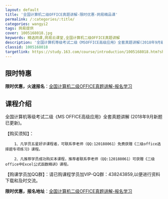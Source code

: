 ```yaml
---
layout: default
title: '全国计算机二级OFFICE真题讲解-限时优惠-网易精品课'
permalink: /:categories/:title/
categories: wangyi2
tags: 网易提供
cover: 1005168018.jpg
keywords: 精选网课,网易云课堂,全国计算机二级OFFICE真题讲解
description: '全国计算机等级考试二级《MSOFFICE高级应用》全套真题讲解(2018年9月新题已更新)。【购买须知】：1、凡学员五星'
classid: 1005168018
targetlink: https://study.163.com/course/introduction/1005168018.htm?share=1&shareId=1025206652&utm_campaign=share&utm_medium=iphoneShare&utm_source=&utm_u=1025206652
---
```


## 限时特惠

**限时优惠，火速报名**：[全国计算机二级OFFICE真题讲解-报名学习](https://study.163.com/course/introduction/1005168018.htm?share=1&shareId=1025206652&utm_campaign=share&utm_medium=iphoneShare&utm_source=&utm_u=1025206652)

## 课程介绍

全国计算机等级考试二级《MS OFFICE高级应用》全套真题讲解  (2018年9月新题已更新)。



【购买须知】：

        1、凡学员五星好评课程者，可联系李老师（QQ:120188061）免费获赠《二级office选择题专项练习》课程。

        2、凡推荐学员成功购买本课程，推荐者联系李老师（QQ:120188061）可获赠《二级office中Excel公式函数精讲》课程。



【购课学员加QQ群】：请已购课程学员加VIP-QQ群：438243859,以便进行资料下载和及时交流。

**限时优惠，报名地址**：[全国计算机二级OFFICE真题讲解-报名学习](https://study.163.com/course/introduction/1005168018.htm?share=1&shareId=1025206652&utm_campaign=share&utm_medium=iphoneShare&utm_source=&utm_u=1025206652)

